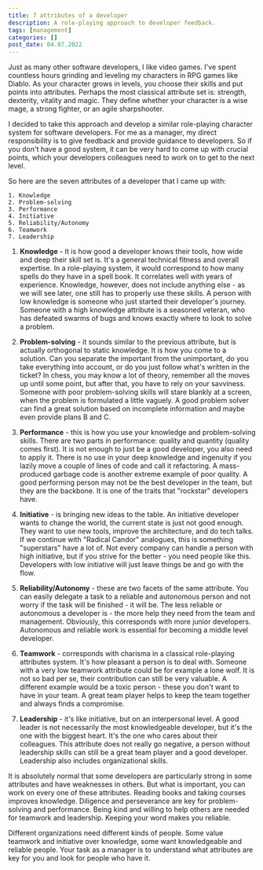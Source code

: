 ```yaml
---
title: 7 attributes of a developer
description: A role-playing approach to developer feedback.
tags: [management]
categories: []
post_date: 04.07.2022
---
```


Just as many other software developers, I like video games. I've spent countless hours grinding and leveling my characters in RPG games like Diablo. As your character grows in levels, you choose their skills and put points into attributes. Perhaps the most classical attribute set is: strength, dexterity, vitality and magic. They define whether your character is a wise mage, a strong fighter, or an agile sharpshooter.

I decided to take this approach and develop a similar role-playing character system for software developers. For me as a manager, my direct responsibility is to give feedback and provide guidance to developers. So if you don't have a good system, it can be very hard to come up with crucial points, which your developers colleagues need to work on to get to the next level.

<!--more-->

So here are the seven attributes of a developer that I came up with:

    1. Knowledge
    2. Problem-solving
    3. Performance
    4. Initiative
    5. Reliability/Autonomy
    6. Teamwork
    7. Leadership


1. **Knowledge** - It is how good a developer knows their tools, how wide and deep their skill set is. It's a general technical fitness and overall expertise. In a role-playing system, it would correspond to how many spells do they have in a spell book. It correlates well with years of experience. Knowledge, however, does not include anything else - as we will see later, one still has to properly use these skills. A person with low knowledge is someone who just started their developer's journey. Someone with a high knowledge attribute is a seasoned veteran, who has defeated swarms of bugs and knows exactly where to look to solve a problem.

2. **Problem-solving** - it sounds similar to the previous attribute, but is actually orthogonal to static knowledge. It is how you come to a solution. Can you separate the important from the unimportant, do you take everything into account, or do you just follow what's written in the ticket? In chess, you may know a lot of theory, remember all the moves up until some point, but after that, you have to rely on your savviness. Someone with poor problem-solving skills will stare blankly at a screen, when the problem is formulated a little vaguely. A good problem solver can find a great solution based on incomplete information and maybe even provide plans B and C.

3. **Performance** - this is how you use your knowledge and problem-solving skills. There are two parts in performance: quality and quantity (quality comes first). It is not enough to just be a good developer, you also need to apply it. There is no use in your deep knowledge and ingenuity if you lazily move a couple of lines of code and call it refactoring. A mass-produced garbage code is another extreme example of poor quality. A good performing person may not be the best developer in the team, but they are the backbone. It is one of the traits that "rockstar" developers have.

4. **Initiative** - is bringing new ideas to the table. An initiative developer wants to change the world, the current state is just not good enough. They want to use new tools, improve the architecture, and do tech talks. If we continue with "Radical Candor" analogues, this is something "superstars" have a lot of. Not every company can handle a person with high initiative, but if you strive for the better - you need people like this. Developers with low initiative will just leave things be and go with the flow.

5. **Reliability/Autonomy** - these are two facets of the same attribute. You can easily delegate a task to a reliable and autonomous person and not worry if the task will be finished - it will be. The less reliable or autonomous a developer is - the more help they need from the team and management. Obviously, this corresponds with more junior developers. Autonomous and reliable work is essential for becoming a middle level developer.

6. **Teamwork** - corresponds with charisma in a classical role-playing attributes system. It's how pleasant a person is to deal with. Someone with a very low teamwork attribute could be for example a lone wolf. It is not so bad per se, their contribution can still be very valuable. A different example would be a toxic person - these you don't want to have in your team. A great team player helps to keep the team together and always finds a compromise.

7. **Leadership** - it's like initiative, but on an interpersonal level. A good leader is not necessarily the most knowledgeable developer, but it's the one with the biggest heart. It's the one who cares about their colleagues. This attribute does not really go negative, a person without leadership skills can still be a great team player and a good developer. Leadership also includes organizational skills.

It is absolutely normal that some developers are particularly strong in some attributes and have weaknesses in others. But what is important, you can work on every one of these attributes. Reading books and taking courses improves knowledge. Diligence and perseverance are key for problem-solving and performance. Being kind and willing to help others are needed for teamwork and leadership. Keeping your word makes you reliable.

Different organizations need different kinds of people. Some value teamwork and initiative over knowledge, some want knowledgeable and reliable people. Your task as a manager is to understand what attributes are key for you and look for people who have it.
